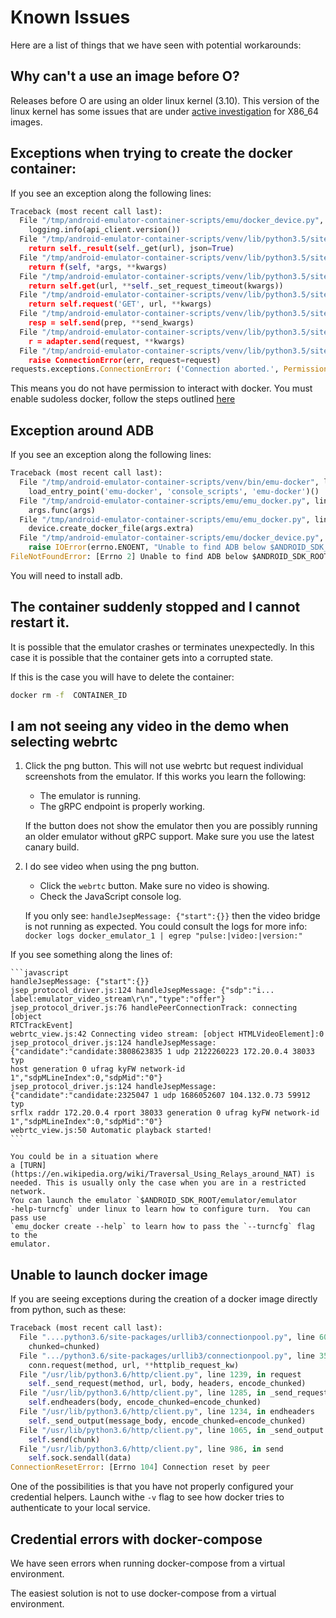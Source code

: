 # Known Issues

Here are a list of things that we have seen with potential workarounds:

## Why can't a use an image before O?

Releases before O are using an older linux kernel (3.10). This version of the
linux kernel has some issues that are under [active
investigation](https://issuetracker.google.com/issues/140881613) for X86_64 images.

## Exceptions when trying to create the docker container:

If you see an exception along the following lines:

```python
Traceback (most recent call last):
  File "/tmp/android-emulator-container-scripts/emu/docker_device.py", line 78, in create_container
    logging.info(api_client.version())
  File "/tmp/android-emulator-container-scripts/venv/lib/python3.5/site-packages/docker-4.0.2-py3.5.egg/dn
    return self._result(self._get(url), json=True)
  File "/tmp/android-emulator-container-scripts/venv/lib/python3.5/site-packages/docker-4.0.2-py3.5.egg/dr
    return f(self, *args, **kwargs)
  File "/tmp/android-emulator-container-scripts/venv/lib/python3.5/site-packages/docker-4.0.2-py3.5.egg/dt
    return self.get(url, **self._set_request_timeout(kwargs))
  File "/tmp/android-emulator-container-scripts/venv/lib/python3.5/site-packages/requests-2.22.0-py3.5.egt
    return self.request('GET', url, **kwargs)
  File "/tmp/android-emulator-container-scripts/venv/lib/python3.5/site-packages/requests-2.22.0-py3.5.egt
    resp = self.send(prep, **send_kwargs)
  File "/tmp/android-emulator-container-scripts/venv/lib/python3.5/site-packages/requests-2.22.0-py3.5.egd
    r = adapter.send(request, **kwargs)
  File "/tmp/android-emulator-container-scripts/venv/lib/python3.5/site-packages/requests-2.22.0-py3.5.egd
    raise ConnectionError(err, request=request)
requests.exceptions.ConnectionError: ('Connection aborted.', PermissionError(13, 'Permission denied'))
```
This means you do not have permission to interact with docker. You must enable sudoless docker, follow the
steps outlined [here](https://docs.docker.com/install/linux/linux-postinstall/)

## Exception around ADB

If you see an exception along the following lines:

```python
Traceback (most recent call last):
  File "/tmp/android-emulator-container-scripts/venv/bin/emu-docker", line 11, in <module>
    load_entry_point('emu-docker', 'console_scripts', 'emu-docker')()
  File "/tmp/android-emulator-container-scripts/emu/emu_docker.py", line 123, in main
    args.func(args)
  File "/tmp/android-emulator-container-scripts/emu/emu_docker.py", line 48, in create_docker_image_intere
    device.create_docker_file(args.extra)
  File "/tmp/android-emulator-container-scripts/emu/docker_device.py", line 119, in create_docker_file
    raise IOError(errno.ENOENT, "Unable to find ADB below $ANDROID_SDK_ROOT or on the path!")
FileNotFoundError: [Errno 2] Unable to find ADB below $ANDROID_SDK_ROOT or on the path!
```

You will need to install adb.

## The container suddenly stopped and I cannot restart it.

It is possible that the emulator crashes or terminates unexpectedly. In this
case it is possible that the container gets into a corrupted state.

If this is the case you will have to delete the container:

```sh
docker rm -f  CONTAINER_ID
```

## I am not seeing any video in the demo when selecting webrtc

1. Click the png button. This will not use webrtc but request individual
   screenshots from the emulator. If this works you learn the following:

    - The emulator is running.
    - The gRPC endpoint is properly working.

    If the button does not show the emulator then you are possibly running an
    older emulator without gRPC support. Make sure you use the latest canary
    build.

2. I do see video when using the png button.

    - Click the `webrtc` button. Make sure no video is showing.
    - Check the JavaScript console log.

    If you only see: `handleJsepMessage: {"start":{}}` then the video bridge is
    not running as expected. You could consult the logs for more info:  `docker
    logs docker_emulator_1 | egrep "pulse:|video:|version:"`

If you see something along the lines of:

    ```javascript
    handleJsepMessage: {"start":{}}
    jsep_protocol_driver.js:124 handleJsepMessage: {"sdp":"i...
    label:emulator_video_stream\r\n","type":"offer"}
    jsep_protocol_driver.js:76 handlePeerConnectionTrack: connecting [object
    RTCTrackEvent]
    webrtc_view.js:42 Connecting video stream: [object HTMLVideoElement]:0
    jsep_protocol_driver.js:124 handleJsepMessage:
    {"candidate":"candidate:3808623835 1 udp 2122260223 172.20.0.4 38033 typ
    host generation 0 ufrag kyFW network-id 1","sdpMLineIndex":0,"sdpMid":"0"}
    jsep_protocol_driver.js:124 handleJsepMessage:
    {"candidate":"candidate:2325047 1 udp 1686052607 104.132.0.73 59912 typ
    srflx raddr 172.20.0.4 rport 38033 generation 0 ufrag kyFW network-id
    1","sdpMLineIndex":0,"sdpMid":"0"}
    webrtc_view.js:50 Automatic playback started!
    ```

    You could be in a situation where
    a [TURN](https://en.wikipedia.org/wiki/Traversal_Using_Relays_around_NAT) is
    needed. This is usually only the case when you are in a restricted network.
    You can launch the emulator `$ANDROID_SDK_ROOT/emulator/emulator
    -help-turncfg` under linux to learn how to configure turn.  You can pass use
    `emu_docker create --help` to learn how to pass the `--turncfg` flag to the
    emulator.


## Unable to launch docker image

If you are seeing exceptions during the creation of a docker image directly from python, such as these:

```python
Traceback (most recent call last):
  File "....python3.6/site-packages/urllib3/connectionpool.py", line 600, in urlopen
    chunked=chunked)
  File ".../python3.6/site-packages/urllib3/connectionpool.py", line 354, in _make_request
    conn.request(method, url, **httplib_request_kw)
  File "/usr/lib/python3.6/http/client.py", line 1239, in request
    self._send_request(method, url, body, headers, encode_chunked)
  File "/usr/lib/python3.6/http/client.py", line 1285, in _send_request
    self.endheaders(body, encode_chunked=encode_chunked)
  File "/usr/lib/python3.6/http/client.py", line 1234, in endheaders
    self._send_output(message_body, encode_chunked=encode_chunked)
  File "/usr/lib/python3.6/http/client.py", line 1065, in _send_output
    self.send(chunk)
  File "/usr/lib/python3.6/http/client.py", line 986, in send
    self.sock.sendall(data)
ConnectionResetError: [Errno 104] Connection reset by peer
```

One of the possibilities is that you have not properly configured your credential helpers. Launch withe `-v` flag to
see how docker tries to authenticate to your local service.

## Credential errors with docker-compose

We have seen errors when running docker-compose from a virtual environment.

The easiest solution is not to use docker-compose from a virtual environment.
